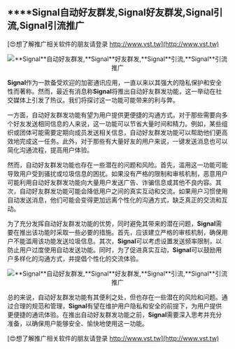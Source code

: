 ## ****Signal**自动好友群发,**Signal**好友群发,**Signal**引流,**Signal**引流推广**

[😍想了解推广相关软件的朋友请登录 http://www.vst.tw](http://www.vst.tw)

 <center><img src="https://vst.tw/MP4/tuiguang/png/6.png" alt="**Signal**自动好友群发,**Signal**好友群发,**Signal**引流,**Signal**引流推广"></center>

**Signal**作为一款备受欢迎的加密通讯应用，一直以来以其强大的隐私保护和安全性而著称。然而，最近有消息称**Signal**将推出自动好友群发功能，这一举动在社交媒体上引发了热议。我们将探讨这一功能可能带来的利与弊。

一方面，自动好友群发功能有望为用户提供更便捷的沟通方式。对于那些需要向多个好友发送相同信息的人来说，这一功能可以节省大量时间和精力。例如，某些组织或团体可能需要定期向成员发送相关信息，自动好友群发功能可以帮助他们更高效地完成这一任务。此外，对于那些有大量好友的用户来说，一键发送消息也可以简化沟通流程，提高用户体验。

然而，自动好友群发功能也存在一些潜在的问题和风险。首先，滥用这一功能可能导致用户受到骚扰或垃圾信息的困扰。如果没有严格的限制和审核机制，恶意用户可能利用自动好友群发功能向大量用户发送广告、诈骗信息或其他不良内容。其次，自动好友群发功能可能会降低用户之间的真实互动和交流。如果用户习惯使用自动发送消息，他们可能会变得更加远离个性化的沟通方式，缺乏真正的交流和互动。

为了充分发挥自动好友群发功能的优势，同时避免其带来的潜在问题，**Signal**需要在推出该功能时采取一些必要的措施。首先，应该建立严格的审核机制，确保用户不能滥用该功能发送垃圾信息。其次，**Signal**可以考虑设置发送频率限制，以防止用户过度使用自动发送功能。同时，为了促进真实互动，**Signal**可以鼓励用户多样化的沟通方式，并提倡个性化的交流体验。

 <center><img src="https://vst.tw/MP4/tuiguang/png/4.png" alt="**Signal**自动好友群发,**Signal**好友群发,**Signal**引流,**Signal**引流推广"></center>

总的来说，自动好友群发功能有其便利之处，但也存在一些潜在的风险和问题。通过合理的规范和管理，**Signal**有望在维护用户隐私和安全的前提下，为用户提供更便捷的通讯体验。在推出自动好友群发功能之前，**Signal**需要深入思考并充分准备，以确保用户能够安全、愉快地使用这一功能。

[😍想了解推广相关软件的朋友请登录 http://www.vst.tw](http://www.vst.tw)



